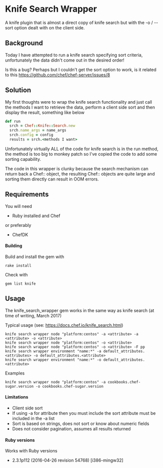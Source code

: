 Knife Search Wrapper
====================

A knife plugin that is almost a direct copy of knife search but with the -o / --sort option dealt with on the client side.

## Background

Today I have attempted to run a knife search specifying sort criteria, unfortunately the data didn't come out in the desired order!

Is this a bug? Perhaps but I couldn't get the sort option to work, is it related to this https://github.com/chef/chef-server/issues/8

## Solution

My first thoughts were to wrap the knife search functionality and just call the methods I want to retrieve the data, perform a client side sort and then display the result, something like below

```ruby
def run
  srch = Chef::Knife::Search.new
  srch.name_args = name_args
  srch.config = config
  results = srch.<methods I want>
```

Unfortunately virtually ALL of the code for knife search is in the run method, the method is too big to monkey patch so I've copied the code to add some sorting capability.

The code in this wrapper is clunky because the search mechanism can return back a Chef:: object, the resulting Chef:: objects are quite large and sorting them directly can result in OOM errors.

## Requirements

You will need 
* Ruby installed and Chef 

or preferably 

* ChefDK

#### Building

Build and install the gem with 
````
rake install
````

Check with

````
gem list knife
````

## Usage

The knife_search_wrapper gem works in the same way as knife search (at time of writing, March 2017)

Typical usage (see: https://docs.chef.io/knife_search.html)

````
knife search wrapper node "platform:centos" -a <attribute> -a <attribute> -o <attribute>
knife search wrapper node "platform:centos" -o <attribute>
knife search wrapper node "platform:centos" -o <attribute> -F pp
knife search wrapper environment "name:*" -a default_attributes.<attributes> -o default_attributes.<attribute>
knife search wrapper environment "name:*" -o default_attributes.<attribute>
````

Examples

````
knife search wrapper node "platform:centos" -a cookbooks.chef-sugar.version -o cookbooks.chef-sugar.version
````

#### Limitations
- Client side sort
- If using -a for attribute then you must include the sort attribute must be included in the -a list
- Sort is based on strings, does not sort or know about numeric fields
- Does not consider pagination, assumes all results returned

#### Ruby versions

Works with Ruby versions
* 2.3.1p112 (2016-04-26 revision 54768) [i386-mingw32]
